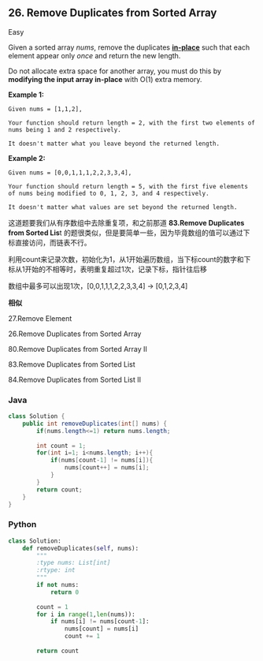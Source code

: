 ## 26. Remove Duplicates from Sorted Array

Easy

Given a sorted array *nums*, remove the duplicates [**in-place**](https://en.wikipedia.org/wiki/In-place_algorithm) such that each element appear only *once* and return the new length.

Do not allocate extra space for another array, you must do this by **modifying the input array in-place** with O(1) extra memory.

**Example 1:**

```shell
Given nums = [1,1,2],

Your function should return length = 2, with the first two elements of nums being 1 and 2 respectively.

It doesn't matter what you leave beyond the returned length.
```

**Example 2:**

```shell
Given nums = [0,0,1,1,1,2,2,3,3,4],

Your function should return length = 5, with the first five elements of nums being modified to 0, 1, 2, 3, and 4 respectively.

It doesn't matter what values are set beyond the returned length.
```

这道题要我们从有序数组中去除重复项，和之前那道 **83.Remove Duplicates from Sorted Lis**t 的题很类似，但是要简单一些，因为毕竟数组的值可以通过下标直接访问，而链表不行。

利用count来记录次数，初始化为1，从1开始遍历数组，当下标count的数字和下标从1开始的不相等时，表明重复超过1次，记录下标，指针往后移

数组中最多可以出现1次，[0,0,1,1,1,2,2,3,3,4] -> [0,1,2,3,4]

**相似**

27.Remove Element

26.Remove Duplicates from Sorted Array

80.Remove Duplicates from Sorted Array II

83.Remove Duplicates from Sorted List

84.Remove Duplicates from Sorted List II

### Java

````java
class Solution {
    public int removeDuplicates(int[] nums) {
        if(nums.length<=1) return nums.length;
        
        int count = 1;
        for(int i=1; i<nums.length; i++){
            if(nums[count-1] != nums[i]){
                nums[count++] = nums[i];
            }
        }
        return count;
    }
}
````

### Python

````python
class Solution:
    def removeDuplicates(self, nums):
        """
        :type nums: List[int]
        :rtype: int
        """
        if not nums:
            return 0
        
        count = 1
        for i in range(1,len(nums)):
            if nums[i] != nums[count-1]:
                nums[count] = nums[i]
                count += 1
            
        return count
````